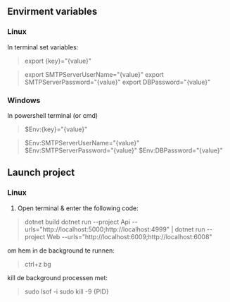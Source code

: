 ## Envirment variables
### Linux
In terminal set variables:
> export {key}="{value}"

> export SMTPServerUserName="{value}"
> export SMTPServerPassword="{value}"
> export DBPassword="{value}"

### Windows
In powershell terminal (or cmd)
> $Env:{key}="{value}"

> $Env:SMTPServerUserName="{value}"
> $Env:SMTPServerPassword="{value}"
> $Env:DBPassword="{value}"


## Launch project
### Linux
1. Open terminal & enter the following code:
> dotnet build
> dotnet run --project Api --urls="http://localhost:5000;http://localhost:4999" | dotnet run --project Web --urls="http://localhost:6009;http://localhost:6008"

om hem in de background te runnen:
> ctrl+z
> bg

kill de background processen met:
> sudo lsof -i
> sudo kill -9 {PID}